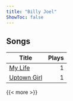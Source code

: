 ```yaml
---
title: "Billy Joel"
ShowToc: false
---
```


## Songs
Title | Plays 
----- | -----: 
[My Life](/songs/my-life) | 1
[Uptown Girl](/songs/uptown-girl) | 1

{{< more >}}